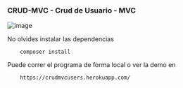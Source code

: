 ### CRUD-MVC - Crud de Usuario - MVC
![image](https://user-images.githubusercontent.com/61263958/77238165-f7388200-6b9b-11ea-8539-181130c9cf36.png)

No olvides instalar las dependencias
```
    composer install
```
Puede correr el programa de forma local o ver la demo en 
```
    https://crudmvcusers.herokuapp.com/
```
